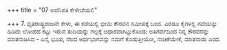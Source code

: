 +++
title = "07 ಅವನಿಪತಿ ಕೇಳೀಚೆಯಲಿ"

+++
7. ಧೃತರಾಷ್ಟ್ರರಾಜನೇ ಕೇಳು, ಈ ಕಡೆಯಲ್ಲಿ ಭೀಮ ಕೌರವನ ಸಮೀಪಕ್ಕೆ ಬಂದ. ಎರಡೂ ಕೈಗಳಲ್ಲಿ ಗದೆಯನ್ನು ಹಿಡಿದು ಲೋಹದ ಕಟ್ಟು ಇರುವ ತುದಿಯನ್ನು ಗಲ್ಲಕ್ಕೆ ಆಧಾರವಾಗಿಟ್ಟುಕೊಂಡು ಅತಿಗರ್ವದಿಂದ ನಿನ್ನ ಕೌರವನನ್ನು ಮಾತನಾಡಿಸಿದ - ಏನೈ ಭೂಪ, ನೆಲದ ಅರ್ಧಭಾಗವನ್ನು ನಮಗೆ ಕೊಡುತ್ತೀಯೋ, ನಾಚಿಕೆಯೇಕೆ, ಮಾತನಾಡು ಎಂದ.